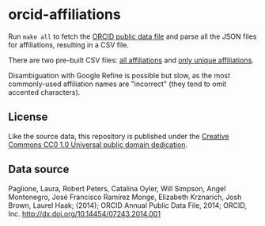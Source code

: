 # orcid-affiliations

Run `make all` to fetch the [ORCID public data file](http://dx.doi.org/10.14454/07243.2014.001) and parse all the JSON files for affiliations, resulting in a CSV file.

There are two pre-built CSV files: [all affiliations](https://github.com/hubgit/orcid-affiliations/blob/master/data/organizations-sorted.csv?raw=true) and [only unique affiliations](https://github.com/hubgit/orcid-affiliations/blob/master/data/organizations-unique.csv?raw=true).

Disambiguation with Google Refine is possible but slow, as the most commonly-used affiliation names are "incorrect" (they tend to omit accented characters).

## License

Like the source data, this repository is published under the [Creative Commons CC0 1.0 Universal public domain dedication](https://creativecommons.org/publicdomain/zero/1.0/).

## Data source

Paglione, Laura, Robert Peters, Catalina Oyler, Will Simpson, Angel Montenegro, José Francisco Ramírez Monge, Elizabeth Krznarich, Josh Brown, Laurel Haak; (2014); ORCID Annual Public Data File, 2014; ORCID, Inc. http://dx.doi.org/10.14454/07243.2014.001
